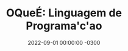 ---
layout: post
title:  "OQueÉ: Linguagem de Programa'c'ao"
date:   2022-09-01 00:00:00 -0300
categories: OQueÉ
tags: [OQueÉ]
---